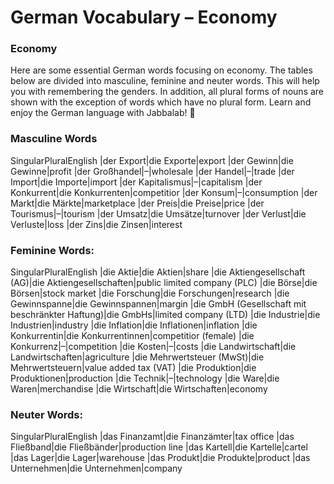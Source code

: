 # German Vocabulary – Economy

[](http://www.jabbalab.com/blog/wp-content/uploads/2015/04/Economy1.jpg)

### Economy

Here are some essential German words focusing on economy. The tables below are divided into masculine, feminine and neuter words. This will help you with remembering the genders. 
In addition, all plural forms of nouns are shown with the exception of words which have no plural form. Learn and enjoy the German language with Jabbalab! 🙂

### Masculine Words
SingularPluralEnglish
|der Export|die Exporte|export
|der Gewinn|die Gewinne|profit
|der Großhandel|–|wholesale
|der Handel|–|trade
|der Import|die Importe|import
|der Kapitalismus|–|capitalism
|der Konkurrent|die Konkurrenten|competitior
|der Konsum|–|consumption
|der Markt|die Märkte|marketplace
|der Preis|die Preise|price
|der Tourismus|–|tourism
|der Umsatz|die Umsätze|turnover
|der Verlust|die Verluste|loss
|der Zins|die Zinsen|interest



### Feminine Words:
SingularPluralEnglish
|die Aktie|die Aktien|share
|die Aktiengesellschaft (AG)|die Aktiengesellschaften|public limited company (PLC)
|die Börse|die Börsen|stock market
|die Forschung|die Forschungen|research
|die Gewinnspanne|die Gewinnspannen|margin
|die GmbH (Gesellschaft mit beschränkter Haftung)|die GmbHs|limited company (LTD)
|die Industrie|die Industrien|industry
|die Inflation|die Inflationen|inflation
|die Konkurrentin|die Konkurrentinnen|competitior (female)
|die Konkurrenz|–|competition
|die Kosten|–|costs
|die Landwirtschaft|die Landwirtschaften|agriculture
|die Mehrwertsteuer (MwSt)|die Mehrwertsteuern|value added tax (VAT)
|die Produktion|die Produktionen|production
|die Technik|–|technology
|die Ware|die Waren|merchandise
|die Wirtschaft|die Wirtschaften|economy



### Neuter Words:
SingularPluralEnglish
|das Finanzamt|die Finanzämter|tax office
|das Fließband|die Fließbänder|production line
|das Kartell|die Kartelle|cartel
|das Lager|die Lager|warehouse
|das Produkt|die Produkte|product
|das Unternehmen|die Unternehmen|company



